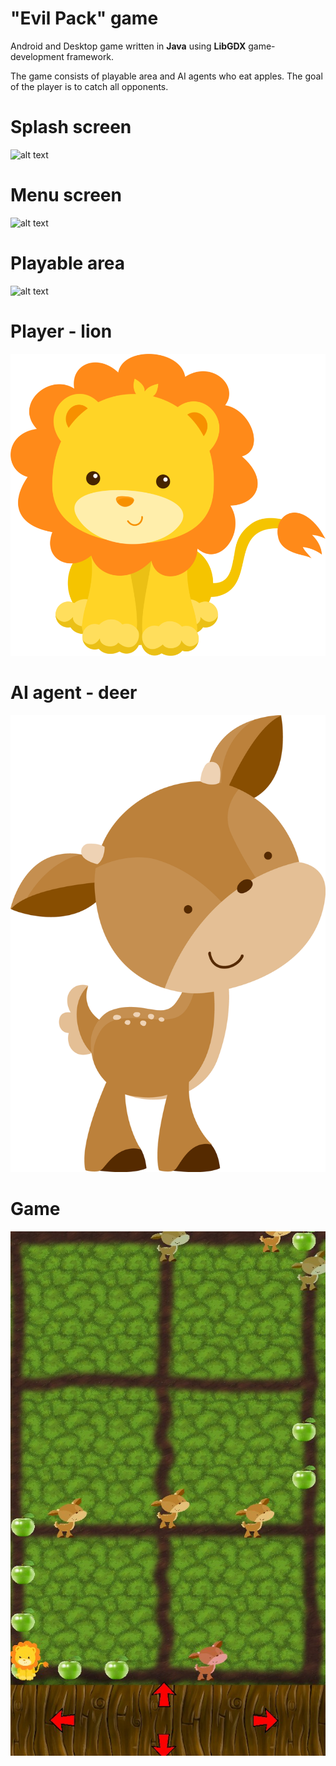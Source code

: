 
# "Evil Pack" game

Android and Desktop game written in <b>Java</b> using <b>LibGDX</b> game-development framework.

The game consists of playable area and AI agents who eat apples. 
The goal of the player is to catch all opponents.

# Splash screen

![alt text](https://github.com/Tsvetelinna/Evil-Pack-Game/blob/master/android/assets/background/splashScreen.png?raw=true)

# Menu screen

![alt text](https://github.com/Tsvetelinna/Evil-Pack-Game/blob/master/android/assets/background/menuScreen.png?raw=true)

# Playable area

![alt text](https://github.com/Tsvetelinna/Evil-Pack-Game/blob/master/android/assets/background/background.png?raw=true)

# Player - lion

![alt text](https://github.com/Tsvetelinna/Evil-Pack-Game/blob/master/android/assets/player/lion.png?raw=true)

# AI agent - deer

![alt text](https://github.com/Tsvetelinna/Evil-Pack-Game/blob/master/android/assets/deer/deer.png?raw=true)

# Game

![alt text](https://github.com/Tsvetelinna/Evil-Pack-Game/blob/master/game_screen.png?raw=true)

